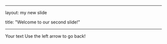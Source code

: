 

---

layout: my new slide

title: "Welcome to our second slide!"

---
	
Your text
Use the left arrow to go back!

